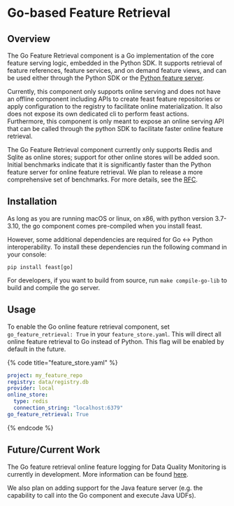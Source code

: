 # Go-based Feature Retrieval

## Overview

The Go Feature Retrieval component is a Go implementation of the core feature serving logic, embedded in the Python SDK. It supports retrieval of feature references, feature services, and on demand feature views, and can be used either through the Python SDK or the [Python feature server](python-feature-server.md).

Currently, this component only supports online serving and does not have an offline component including APIs to create feast feature repositories or apply configuration to the registry to facilitate online materialization. It also does not expose its own dedicated cli to perform feast actions. Furthermore, this component is only meant to expose an online serving API that can be called through the python SDK to facilitate faster online feature retrieval.

The Go Feature Retrieval component currently only supports Redis and Sqlite as online stores; support for other online stores will be added soon. Initial benchmarks indicate that it is significantly faster than the Python feature server for online feature retrieval. We plan to release a more comprehensive set of benchmarks. For more details, see the [RFC](https://docs.google.com/document/d/1Lgqv6eWYFJgQ7LA_jNeTh8NzOPhqI9kGTeyESRpNHnE).

## Installation

As long as you are running macOS or linux, on x86, with python version 3.7-3.10, the go component comes pre-compiled when you install feast.

However, some additional dependencies are required for Go <-> Python interoperability. To install these dependencies run the following command in your console:
```
pip install feast[go]
```

For developers, if you want to build from source, run `make compile-go-lib` to build and compile the go server.

## Usage

To enable the Go online feature retrieval component, set `go_feature_retrieval: True` in your `feature_store.yaml`. This will direct all online feature retrieval to Go instead of Python. This flag will be enabled by default in the future.

{% code title="feature_store.yaml" %}
```yaml
project: my_feature_repo
registry: data/registry.db
provider: local
online_store:
  type: redis
  connection_string: "localhost:6379"
go_feature_retrieval: True
```
{% endcode %}

## Future/Current Work

The Go feature retrieval online feature logging for Data Quality Monitoring is currently in development. More information can be found [here](https://docs.google.com/document/d/110F72d4NTv80p35wDSONxhhPBqWRwbZXG4f9mNEMd98/edit#heading=h.9gaqqtox9jg6).

We also plan on adding support for the Java feature server (e.g. the capability to call into the Go component and execute Java UDFs).

